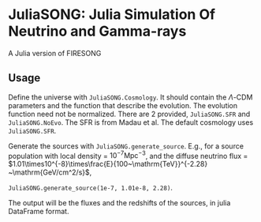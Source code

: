 # JuliaSONG: Julia Simulation Of Neutrino and Gamma-rays
A Julia version of FIRESONG

## Usage
Define the universe with `JuliaSONG.Cosmology`.
It should contain the $\Lambda$-CDM parameters and the function that describe the evolution.
The evolution function need not be normalized. There are 2 provided, `JuliaSONG.SFR` and 
`JuliaSONG.NoEvo`. The SFR is from Madau et al. The default cosmology uses `JuliaSONG.SFR`.

Generate the sources with `JuliaSONG.generate_source`.
E.g., for a source population with local density = $10^{-7} \mathrm{Mpc^{-3}}$, 
and the diffuse neutrino flux = $1.01\times10^{-8}\times\frac{E}{100~\mathrm{TeV}}^{-2.28} ~\mathrm{GeV/cm^2/s}$,

```JuliaSONG.generate_source(1e-7, 1.01e-8, 2.28)```.

The output will be the fluxes and the redshifts of the sources, in julia DataFrame format. 